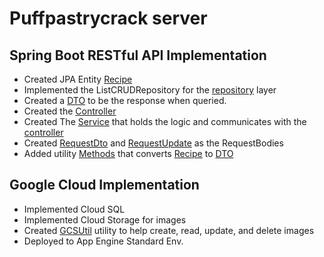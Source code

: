 # Puffpastrycrack server 
## Spring Boot RESTful API Implementation

* Created JPA Entity [Recipe](src/main/java/com/cha0stig3r/recipe/server/model/Recipe.java)
* Implemented the ListCRUDRepository for the [repository](src/main/java/com/cha0stig3r/recipe/server/repository/RecipeRepository.java) layer
* Created a [DTO](src/main/java/com/cha0stig3r/recipe/server/model/RecipeDto.java) to be the response when queried.
* Created the [Controller](src/main/java/com/cha0stig3r/recipe/server/controller/RecipeController.java)
* Created The [Service](src/main/java/com/cha0stig3r/recipe/server/service/RecipeService.java) that holds the logic and communicates with the [controller](src/main/java/com/cha0stig3r/recipe/server/controller/RecipeController.java)
* Created [RequestDto](src/main/java/com/cha0stig3r/recipe/server/model/RecipeDto.java) and [RequestUpdate](src/main/java/com/cha0stig3r/recipe/server/model/RequestUpdate.java) as the RequestBodies
* Added utility [Methods](src/main/java/com/cha0stig3r/recipe/server/utility/FormatRecipeUtility.java) that converts [Recipe](src/main/java/com/cha0stig3r/recipe/server/model/Recipe.java) to [DTO](src/main/java/com/cha0stig3r/recipe/server/model/RecipeDto.java) 


## Google Cloud Implementation
* Implemented Cloud SQL
* Implemented Cloud Storage for images
* Created [GCSUtil](src/main/java/com/cha0stig3r/recipe/server/utility/GCSUtil.java) utility to help create, read, update, and delete images
* Deployed to App Engine Standard Env.